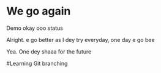 # We go again


Demo
okay ooo
 status

 Alright. e go better as I dey try everyday, one day e go bee

 Yea. One dey shaaa for the future

 #Learning Git branching
 